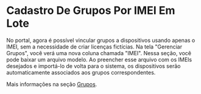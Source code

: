 # Cadastro De Grupos Por IMEI Em Lote

No portal, agora é possível vincular grupos a dispositivos usando apenas o IMEI, sem a necessidade de criar licenças fictícias. Na tela "Gerenciar Grupos", você verá uma nova coluna chamada "IMEI". Nessa seção, você pode baixar um arquivo modelo. Ao preencher esse arquivo com os IMEIs desejados e importá-lo de volta para o sistema, os dispositivos serão automaticamente associados aos grupos correspondentes.&#x20;

Mais informações na seção [Grupos](../../portal/grupos/).
